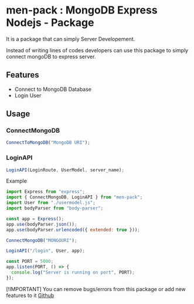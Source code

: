 # men-pack : MongoDB Express Nodejs - Package

It is a package that can simply Server Developement.

Instead of writing lines of codes developers can use this package to simply connect mongoDB to express server.

## Features

- Connect to MongoDB Database
- Login User

## Usage

### ConnectMongoDB

```js
ConnectToMongoDB("MongoDB URI");
```

### LoginAPI

```js
LoginAPI(LoginRoute, UserModel, server_name);
```

Example

```js
import Express from "express";
import { ConnectMongoDB, LoginAPI } from "men-pack";
import User from "./usermodel.js";
import bodyParser from "body-parser";

const app = Express();
app.use(bodyParser.json());
app.use(bodyParser.urlencoded({ extended: true }));

ConnectMongoDB("MONGOURI");

LoginAPI("/login", User, app);

const PORT = 5000;
app.listen(PORT, () => {
  console.log("Server is running on port", PORT);
});
```

[!IMPORTANT]
You can remove bugs/errors from this package or add new features to it [ Github ](https://github.com/dhiraj2105/men-pack)
